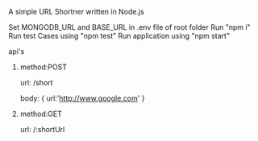 A simple URL Shortner written in Node.js

Set MONGODB_URL and BASE_URL in .env file of root folder
Run "npm i"
Run test Cases using "npm test"
Run application using "npm start"

api's
1.  method:POST

    url: /short 
    
    body: {
        url:'http://www.google.com'
    }
   

2.   method:GET

        url: /:shortUrl
       
   
